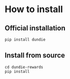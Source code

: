 # How to install

## Official installation

``` py
pip install dundie
```

## Install from source

```git clone https://github.com/alexpaulo100/reward-system.git  
cd dundie-rewards
pip install
```

